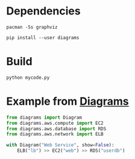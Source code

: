 
# Dependencies
```
pacman -Ss graphviz
```

```
pip install --user diagrams
```


# Build
```
python mycode.py
```

# Example from [Diagrams](https://diagrams.mingrammer.com/)

```python
from diagrams import Diagram
from diagrams.aws.compute import EC2
from diagrams.aws.database import RDS
from diagrams.aws.network import ELB

with Diagram("Web Service", show=False):
    ELB("lb") >> EC2("web") >> RDS("userdb")
```



